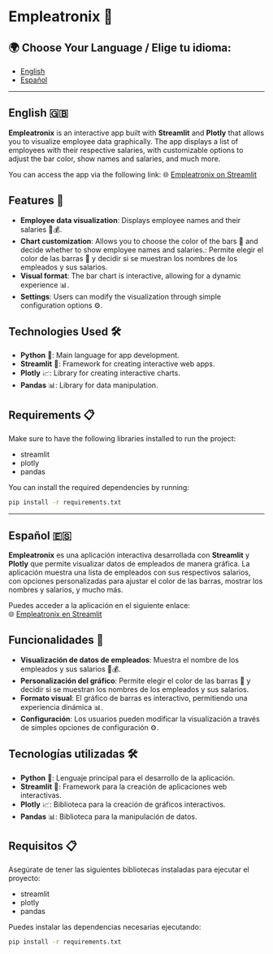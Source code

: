 # **Empleatronix 🚀**

## 🌍 Choose Your Language / Elige tu idioma:
- [English](#english-)
- [Español](#español-)

---

## English 🇬🇧

**Empleatronix** is an interactive app built with **Streamlit** and **Plotly** that allows you to visualize employee data graphically. The app displays a list of employees with their respective salaries, with customizable options to adjust the bar color, show names and salaries, and much more.

You can access the app via the following link:
🌐 [Empleatronix on Streamlit](https://empleatronixdavex.streamlit.app/)

## Features 🌟

- **Employee data visualization**: Displays employee names and their salaries 💼💰.
- **Chart customization**: Allows you to choose the color of the bars 🎨 and decide whether to show employee names and salaries.: Permite elegir el color de las barras 🎨 y decidir si se muestran los nombres de los empleados y sus salarios.
- **Visual format**: The bar chart is interactive, allowing for a dynamic experience 📊.
- **Settings**: Users can modify the visualization through simple configuration options ⚙️.

## Technologies Used 🛠️

- **Python** 🐍: Main language for app development.
- **Streamlit** 🌊: Framework for creating interactive web apps.
- **Plotly** 📈: Library for creating interactive charts.
- **Pandas** 📊: Library for data manipulation.

## Requirements 📋

Make sure to have the following libraries installed to run the project:

- streamlit
- plotly
- pandas

You can install the required dependencies by running:

```bash
pip install -r requirements.txt
```
---

## Español 🇪🇸

**Empleatronix** es una aplicación interactiva desarrollada con **Streamlit** y **Plotly** que permite visualizar datos de empleados de manera gráfica. La aplicación muestra una lista de empleados con sus respectivos salarios, con opciones personalizadas para ajustar el color de las barras, mostrar los nombres y salarios, y mucho más.

Puedes acceder a la aplicación en el siguiente enlace:  
🌐 [Empleatronix en Streamlit](https://empleatronixdavex.streamlit.app/)

## Funcionalidades 🌟

- **Visualización de datos de empleados**: Muestra el nombre de los empleados y sus salarios 💼💰.
- **Personalización del gráfico**: Permite elegir el color de las barras 🎨 y decidir si se muestran los nombres de los empleados y sus salarios.
- **Formato visual**: El gráfico de barras es interactivo, permitiendo una experiencia dinámica 📊.
- **Configuración**: Los usuarios pueden modificar la visualización a través de simples opciones de configuración ⚙️.

## Tecnologías utilizadas 🛠️

- **Python** 🐍: Lenguaje principal para el desarrollo de la aplicación.
- **Streamlit** 🌊: Framework para la creación de aplicaciones web interactivas.
- **Plotly** 📈: Biblioteca para la creación de gráficos interactivos.
- **Pandas** 📊: Biblioteca para la manipulación de datos.

## Requisitos 📋

Asegúrate de tener las siguientes bibliotecas instaladas para ejecutar el proyecto:

- streamlit
- plotly
- pandas

Puedes instalar las dependencias necesarias ejecutando:

```bash
pip install -r requirements.txt
```
